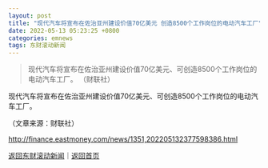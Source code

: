 ```yaml
---
layout: post
title: "现代汽车将宣布在佐治亚州建设价值70亿美元 创造8500个工作岗位的电动汽车工厂"
date: 2022-05-13 05:23:25 +0800
categories: emnews
tags: 东财滚动新闻
---
```

> 现代汽车将宣布在佐治亚州建设价值70亿美元、可创造8500个工作岗位的电动汽车工厂。 （财联社）

<p>现代汽车将宣布在佐治亚州建设价值70亿美元、可创造8500个工作岗位的电动汽车工厂。 </p><p class="em_media">（文章来源：财联社）</p>

<http://finance.eastmoney.com/news/1351,202205132377598386.html>

[返回东财滚动新闻](//finews.withounder.com/emnews/)｜[返回首页](//finews.withounder.com/)